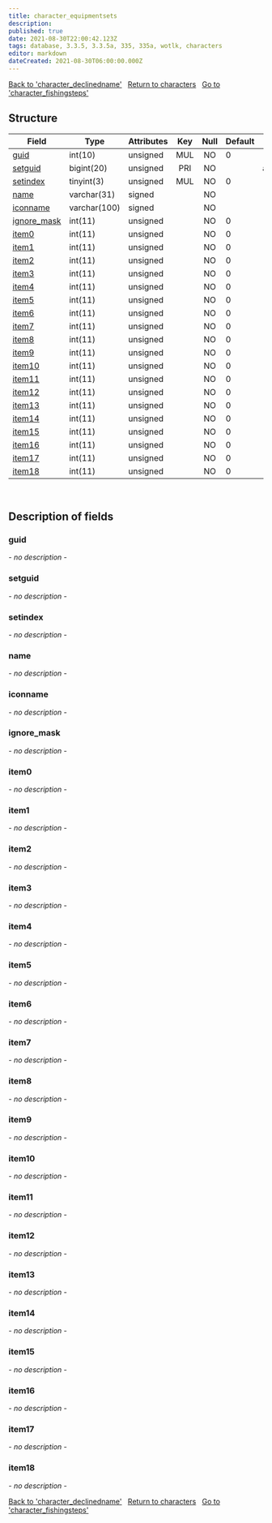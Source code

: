 ```yaml
---
title: character_equipmentsets
description: 
published: true
date: 2021-08-30T22:00:42.123Z
tags: database, 3.3.5, 3.3.5a, 335, 335a, wotlk, characters
editor: markdown
dateCreated: 2021-08-30T06:00:00.000Z
---
```


<a href="https://dev.trinitycore.info/en/database/335/characters/character_declinedname" class="mt-5 v-btn v-btn--depressed v-btn--flat v-btn--outlined theme--light v-size--default darkblue--text text--lighten-3"><span class="v-btn__content"><i aria-hidden="true" class="v-icon notranslate v-icon--left mdi mdi-arrow-left theme--light"></i><span>Back to 'character_declinedname'</span></span></a>&nbsp;&nbsp;&nbsp;<a href="https://dev.trinitycore.info/en/database/335/characters/home" class="mt-5 v-btn v-btn--depressed v-btn--flat v-btn--outlined theme--light v-size--default darkblue--text text--lighten-3"><span class="v-btn__content"><i aria-hidden="true" class="v-icon notranslate v-icon--left mdi mdi-home-outline theme--light"></i><span>Return to characters</span></span></a>&nbsp;&nbsp;&nbsp;<a href="https://dev.trinitycore.info/en/database/335/characters/character_fishingsteps" class="mt-5 v-btn v-btn--depressed v-btn--flat v-btn--outlined theme--light v-size--default darkblue--text text--lighten-3"><span class="v-btn__content"><span>Go to 'character_fishingsteps'</span><i aria-hidden="true" class="v-icon notranslate v-icon--right mdi mdi-arrow-right theme--light"></i></span></a>

## Structure

| Field | Type | Attributes | Key | Null | Default | Extra | Comment |
| --- | --- | --- | :---: | :---: | --- | --- | --- |
| [guid](#guid) | int(10) | unsigned | MUL | NO | 0 |  |  |
| [setguid](#setguid) | bigint(20) | unsigned | PRI | NO |  | auto_increment |  |
| [setindex](#setindex) | tinyint(3) | unsigned | MUL | NO | 0 |  |  |
| [name](#name) | varchar(31) | signed |  | NO |  |  |  |
| [iconname](#iconname) | varchar(100) | signed |  | NO |  |  |  |
| [ignore_mask](#ignore_mask) | int(11) | unsigned |  | NO | 0 |  |  |
| [item0](#item0) | int(11) | unsigned |  | NO | 0 |  |  |
| [item1](#item1) | int(11) | unsigned |  | NO | 0 |  |  |
| [item2](#item2) | int(11) | unsigned |  | NO | 0 |  |  |
| [item3](#item3) | int(11) | unsigned |  | NO | 0 |  |  |
| [item4](#item4) | int(11) | unsigned |  | NO | 0 |  |  |
| [item5](#item5) | int(11) | unsigned |  | NO | 0 |  |  |
| [item6](#item6) | int(11) | unsigned |  | NO | 0 |  |  |
| [item7](#item7) | int(11) | unsigned |  | NO | 0 |  |  |
| [item8](#item8) | int(11) | unsigned |  | NO | 0 |  |  |
| [item9](#item9) | int(11) | unsigned |  | NO | 0 |  |  |
| [item10](#item10) | int(11) | unsigned |  | NO | 0 |  |  |
| [item11](#item11) | int(11) | unsigned |  | NO | 0 |  |  |
| [item12](#item12) | int(11) | unsigned |  | NO | 0 |  |  |
| [item13](#item13) | int(11) | unsigned |  | NO | 0 |  |  |
| [item14](#item14) | int(11) | unsigned |  | NO | 0 |  |  |
| [item15](#item15) | int(11) | unsigned |  | NO | 0 |  |  |
| [item16](#item16) | int(11) | unsigned |  | NO | 0 |  |  |
| [item17](#item17) | int(11) | unsigned |  | NO | 0 |  |  |
| [item18](#item18) | int(11) | unsigned |  | NO | 0 |  |  |
&nbsp;
## Description of fields

### guid
*- no description -*
&nbsp;

### setguid
*- no description -*
&nbsp;

### setindex
*- no description -*
&nbsp;

### name
*- no description -*
&nbsp;

### iconname
*- no description -*
&nbsp;

### ignore_mask
*- no description -*
&nbsp;

### item0
*- no description -*
&nbsp;

### item1
*- no description -*
&nbsp;

### item2
*- no description -*
&nbsp;

### item3
*- no description -*
&nbsp;

### item4
*- no description -*
&nbsp;

### item5
*- no description -*
&nbsp;

### item6
*- no description -*
&nbsp;

### item7
*- no description -*
&nbsp;

### item8
*- no description -*
&nbsp;

### item9
*- no description -*
&nbsp;

### item10
*- no description -*
&nbsp;

### item11
*- no description -*
&nbsp;

### item12
*- no description -*
&nbsp;

### item13
*- no description -*
&nbsp;

### item14
*- no description -*
&nbsp;

### item15
*- no description -*
&nbsp;

### item16
*- no description -*
&nbsp;

### item17
*- no description -*
&nbsp;

### item18
*- no description -*
&nbsp;

<a href="https://dev.trinitycore.info/en/database/335/characters/character_declinedname" class="mt-5 v-btn v-btn--depressed v-btn--flat v-btn--outlined theme--light v-size--default darkblue--text text--lighten-3"><span class="v-btn__content"><i aria-hidden="true" class="v-icon notranslate v-icon--left mdi mdi-arrow-left theme--light"></i><span>Back to 'character_declinedname'</span></span></a>&nbsp;&nbsp;&nbsp;<a href="https://dev.trinitycore.info/en/database/335/characters/home" class="mt-5 v-btn v-btn--depressed v-btn--flat v-btn--outlined theme--light v-size--default darkblue--text text--lighten-3"><span class="v-btn__content"><i aria-hidden="true" class="v-icon notranslate v-icon--left mdi mdi-home-outline theme--light"></i><span>Return to characters</span></span></a>&nbsp;&nbsp;&nbsp;<a href="https://dev.trinitycore.info/en/database/335/characters/character_fishingsteps" class="mt-5 v-btn v-btn--depressed v-btn--flat v-btn--outlined theme--light v-size--default darkblue--text text--lighten-3"><span class="v-btn__content"><span>Go to 'character_fishingsteps'</span><i aria-hidden="true" class="v-icon notranslate v-icon--right mdi mdi-arrow-right theme--light"></i></span></a>

